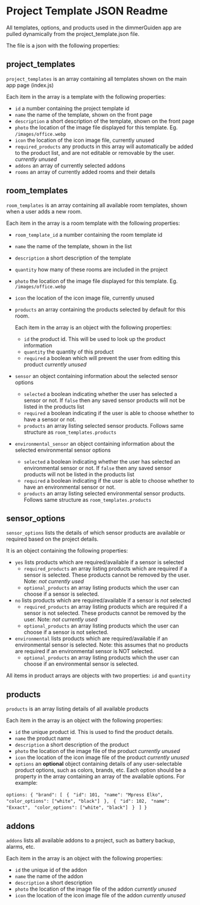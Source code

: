 # Project Template JSON Readme

All templates, options, and products used in the dimmerGuiden app are pulled dynamically from the project_template.json file.

The file is a json with the following properties:

## project_templates

`project_templates` is an array containing all templates shown on the main app page (index.js)

Each item in the array is a template with the following properties:

-   `id` a number containing the project template id
-   `name` the name of the template, shown on the front page
-   `description` a short description of the template, shown on the front page
-   `photo` the location of the image file displayed for this template. Eg. `/images/office.webp`
-   `icon` the location of the icon image file, currently unused
-   `required_products` any products in this array will automatically be added to the product list, and are not editable or removable by the user. _currently unused_
-   `addons` an array of currently selected addons
-   `rooms` an array of currently added rooms and their details

## room_templates

`room_templates` is an array containing all available room templates, shown when a user adds a new room.

Each item in the array is a room template with the following properties:

-   `room_template_id` a number containing the room template id
-   `name` the name of the template, shown in the list
-   `description` a short description of the template
-   `quantity` how many of these rooms are included in the project
-   `photo` the location of the image file displayed for this template. Eg. `/images/office.webp`
-   `icon` the location of the icon image file, currently unused
-   `products` an array containing the products selected by default for this room.

    Each item in the array is an object with the following properties:

    -   `id` the product id. This will be used to look up the product information
    -   `quantity` the quantity of this product
    -   `required` a boolean which will prevent the user from editing this product _currently unused_

-   `sensor` an object containing information about the selected sensor options

    -   `selected` a boolean indicating whether the user has selected a sensor or not. If `false` then any saved sensor products will not be listed in the products list
    -   `required` a boolean indicating if the user is able to choose whether to have a sensor or not.
    -   `products` an array listing selected sensor products. Follows same structure as `room_templates.products`

-   `environmental_sensor` an object containing information about the selected environmental sensor options

    -   `selected` a boolean indicating whether the user has selected an environmental sensor or not. If `false` then any saved sensor products will not be listed in the products list
    -   `required` a boolean indicating if the user is able to choose whether to have an environmental sensor or not.
    -   `products` an array listing selected environmental sensor products. Follows same structure as `room_templates.products`

## sensor_options

`sensor_options` lists the details of which sensor products are available or required based on the project details.

It is an object containing the following properties:

-   `yes` lists products which are required/available if a sensor is selected
    -   `required_products` an array listing products which are required if a sensor is selected. These products cannot be removed by the user. Note: _not currently used_
    -   `optional_products` an array listing products which the user can choose if a sensor is selected.
-   `no` lists products which are required/available if a sensor is _not_ selected
    -   `required_products` an array listing products which are required if a sensor is not selected. These products cannot be removed by the user. Note: _not currently used_
    -   `optional_products` an array listing products which the user can choose if a sensor is not selected.
-   `environmental` lists products which are required/available if an environmental sensor is selected. Note: this assumes that no products are required if an environmental sensor is NOT selected.
    -   `optional_products` an array listing products which the user can choose if an environmental sensor is selected.

All items in product arrays are objects with two properties: `id` and `quantity`

## products

`products` is an array listing details of all available products

Each item in the array is an object with the following properties:

-   `id` the unique product id. This is used to find the product details.
-   `name` the product name
-   `description` a short description of the product
-   `photo` the location of the image file of the product _currently unused_
-   `icon` the location of the icon image file of the product _currently unused_
-   `options` an **optional** object containing details of any user-selectable product options, such as colors, brands, etc. Each option should be a property in the array containing an array of the available options. For example:

`options: { "brand": [`
` {`
` "id": 101,`
` "name": "Mpress Elko",`
` "color_options": ["white", "black"]`
` },`
` {`
` "id": 102,`
` "name": "Exxact",`
` "color_options": ["white", "black"]`
` }`
` ] }`

## addons

`addons` lists all available addons to a project, such as battery backup, alarms, etc.

Each item in the array is an object with the following properties:

-   `id` the unique id of the addon
-   `name` the name of the addon
-   `description` a short description
-   `photo` the location of the image file of the addon _currently unused_
-   `icon` the location of the icon image file of the addon _currently unused_
